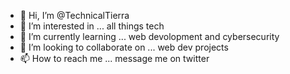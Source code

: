 - 👋 Hi, I’m @TechnicalTierra
- 👀 I’m interested in ... all things tech
- 🌱 I’m currently learning ... web devolopment and cybersecurity
- 💞️ I’m looking to collaborate on ... web dev projects
- 📫 How to reach me ... message me on twitter

<!---
TechnicalTierra/TechnicalTierra is a ✨ special ✨ repository because its `README.md` (this file) appears on your GitHub profile.
You can click the Preview link to take a look at your changes.
--->
